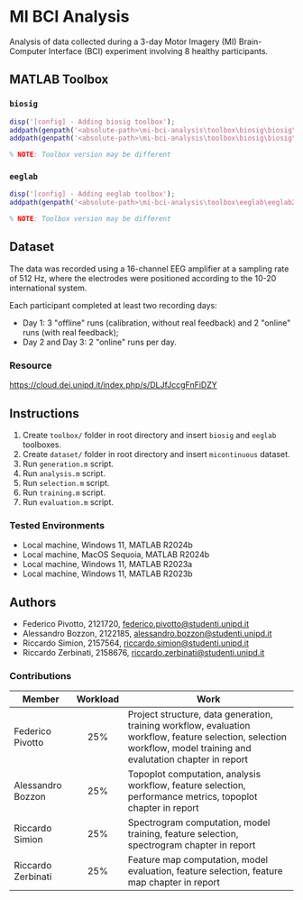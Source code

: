 # MI BCI Analysis
Analysis of data collected during a 3-day Motor Imagery (MI) Brain-Computer Interface (BCI) experiment involving 8 healthy participants.

## MATLAB Toolbox

### `biosig`
```matlab
disp('[config] - Adding biosig toolbox');
addpath(genpath('<absolute-path>\mi-bci-analysis\toolbox\biosig\biosig\t200_FileAccess'));
addpath(genpath('<absolute-path>\mi-bci-analysis\toolbox\biosig\biosig\t250_ArtifactPreProcessingQualityControl'));

% NOTE: Toolbox version may be different
```

### `eeglab`
```matlab
disp('[config] - Adding eeglab toolbox');
addpath(genpath('<absolute-path>\mi-bci-analysis\toolbox\eeglab\eeglab2024.2'));

% NOTE: Toolbox version may be different
```

## Dataset
The data was recorded using a 16-channel EEG amplifier at a sampling rate of 512 Hz, where the electrodes were positioned according to the 10-20 international system.

Each participant completed at least two recording days:

- Day 1: 3 "offline" runs (calibration, without real feedback) and 2 "online" runs
(with real feedback);
- Day 2 and Day 3: 2 "online" runs per day.

### Resource
https://cloud.dei.unipd.it/index.php/s/DLJfJccgFnFiDZY

## Instructions
1. Create `toolbox/` folder in root directory and insert `biosig` and `eeglab` toolboxes.
2. Create `dataset/` folder in root directory and insert `micontinuous` dataset.
3. Run `generation.m` script.
4. Run `analysis.m` script.
5. Run `selection.m` script.
6. Run `training.m` script.
7. Run `evaluation.m` script.

### Tested Environments
- Local machine, Windows 11, MATLAB R2024b
- Local machine, MacOS Sequoia, MATLAB R2024b
- Local machine, Windows 11, MATLAB R2023a
- Local machine, Windows 11, MATLAB R2023b

## Authors
- Federico Pivotto, 2121720, federico.pivotto@studenti.unipd.it
- Alessandro Bozzon, 2122185, alessandro.bozzon@studenti.unipd.it
- Riccardo Simion, 2157564, riccardo.simion@studenti.unipd.it
- Riccardo Zerbinati, 2158676, riccardo.zerbinati@studenti.unipd.it

### Contributions
| Member             | Workload | Work                                                                                                                                                                |
| ------------------ | :------: |-------------------------------------------------------------------------------------------------------------------------------------------------------------------- |
| Federico Pivotto   | 25%      | Project structure, data generation, training workflow, evaluation workflow, feature selection, selection workflow, model training and evalutation chapter in report |
| Alessandro Bozzon  | 25%      | Topoplot computation, analysis workflow, feature selection, performance metrics, topoplot chapter in report                                                         |
| Riccardo Simion    | 25%      | Spectrogram computation, model training, feature selection, spectrogram chapter in report                                                                           |
| Riccardo Zerbinati | 25%      | Feature map computation, model evaluation, feature selection, feature map chapter in report                                                                         |
